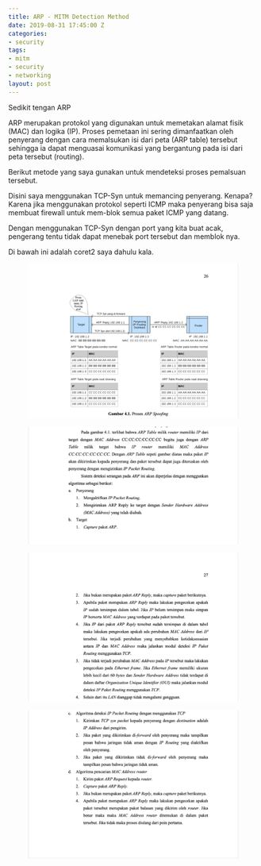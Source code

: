 ```yaml
---
title: ARP - MITM Detection Method
date: 2019-08-31 17:45:00 Z
categories:
- security
tags:
- mitm
- security
- networking
layout: post
---
```


Sedikit tengan ARP

ARP merupakan protokol yang digunakan untuk memetakan alamat fisik (MAC) dan logika (IP). Proses pemetaan ini sering dimanfaatkan oleh penyerang dengan cara memalsukan isi dari peta (ARP table) tersebut sehingga ia dapat menguasai komunikasi yang bergantung pada isi dari peta tersebut (routing).

Berikut metode yang saya gunakan untuk mendeteksi proses pemalsuan tersebut.

Disini saya menggunakan TCP-Syn untuk memancing penyerang. Kenapa? Karena jika menggunakan protokol seperti ICMP maka penyerang bisa saja membuat firewall untuk mem-blok semua paket ICMP yang datang.

Dengan menggunakan TCP-Syn dengan port yang kita buat acak, pengerang tentu tidak dapat menebak port tersebut dan memblok nya.

<!--more-->

Di bawah ini adalah coret2 saya dahulu kala.

<figure class="aligncenter">
    <img src="/uploads/2019-08-31-arp-mitm-detaction-method-1.png" />
</figure>

<figure class="aligncenter">
    <img src="/uploads/2019-08-31-arp-mitm-detaction-method-2.png" />
</figure>

<figure class="aligncenter">
    <img src="/uploads/2019-08-31-arp-mitm-detaction-method-3.png" />
</figure>

<figure class="aligncenter">
    <img src="/uploads/2019-08-31-arp-mitm-detaction-method-4.png" />
</figure>
